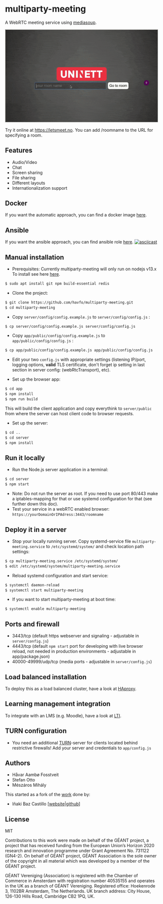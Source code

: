 # multiparty-meeting

A WebRTC meeting service using [mediasoup](https://mediasoup.org).

![](demo.gif)

Try it online at https://letsmeet.no. You can add /roomname to the URL for specifying a room.

## Features
* Audio/Video
* Chat
* Screen sharing
* File sharing
* Different layouts
* Internationalization support

## Docker
If you want the automatic approach, you can find a docker image [here](https://hub.docker.com/r/misi/mm/).

## Ansible 
If you want the ansible approach, you can find ansible role [here](https://github.com/misi/mm-ansible/).
[![asciicast](https://asciinema.org/a/311365.svg)](https://asciinema.org/a/311365)

## Manual installation
* Prerequisites:
Currently multiparty-meeting will only run on nodejs v13.x
To install see here [here](https://github.com/nodesource/distributions/blob/master/README.md#debinstall).

```bash
$ sudo apt install git npm build-essential redis
```

* Clone the project:

```bash
$ git clone https://github.com/havfo/multiparty-meeting.git
$ cd multiparty-meeting
```

* Copy `server/config/config.example.js` to `server/config/config.js` :

```bash
$ cp server/config/config.example.js server/config/config.js
```

* Copy `app/public/config/config.example.js` to `app/public/config/config.js` :

```bash
$ cp app/public/config/config.example.js app/public/config/config.js
```

* Edit your two `config.js` with appropriate settings (listening IP/port, logging options, **valid** TLS certificate, don't forget ip setting in last section in server config: (webRtcTransport), etc).

* Set up the browser app:

```bash
$ cd app
$ npm install
$ npm run build
```
This will build the client application and copy everythink to `server/public` from where the server can host client code to browser requests.

* Set up the server:

```bash
$ cd ..
$ cd server
$ npm install
```

## Run it locally

* Run the Node.js server application in a terminal:

```bash
$ cd server
$ npm start
```
* Note: Do not run the server as root. If you need to use port 80/443 make a iptables-mapping for that or use systemd configuration for that (see further down this doc).
* Test your service in a webRTC enabled browser: `https://yourDomainOrIPAdress:3443/roomname`

## Deploy it in a server

* Stop your locally running server. Copy systemd-service file `multiparty-meeting.service` to `/etc/systemd/system/` and check location path settings:
```bash
$ cp multiparty-meeting.service /etc/systemd/system/
$ edit /etc/systemd/system/multiparty-meeting.service
```

* Reload systemd configuration and start service:

```bash
$ systemctl daemon-reload
$ systemctl start multiparty-meeting
```

* If you want to start multiparty-meeting at boot time:
```bash
$ systemctl enable multiparty-meeting
```

## Ports and firewall

* 3443/tcp (default https webserver and signaling - adjustable in `server/config.js`)
* 4443/tcp (default `npm start` port for developing with live browser reload, not needed in production environments - adjustable in app/package.json)
* 40000-49999/udp/tcp (media ports - adjustable in `server/config.js`)

## Load balanced installation
To deploy this as a load balanced cluster, have a look at [HAproxy](HAproxy.md).

## Learning management integration
To integrate with an LMS (e.g. Moodle), have a look at [LTI](LTI/LTI.md).

## TURN configuration

* You need an additional [TURN](https://github.com/coturn/coturn)-server for clients located behind restrictive firewalls! Add your server and credentials to `app/config.js`

## Authors

* Håvar Aambø Fosstveit
* Stefan Otto
* Mészáros Mihály


This started as a fork of the [work](https://github.com/versatica/mediasoup-demo) done by:
* Iñaki Baz Castillo [[website](https://inakibaz.me)|[github](https://github.com/ibc/)]


## License

MIT


Contributions to this work were made on behalf of the GÉANT project, a project that has received funding from the European Union’s Horizon 2020 research and innovation programme under Grant Agreement No. 731122 (GN4-2). On behalf of GÉANT project, GÉANT Association is the sole owner of the copyright in all material which was developed by a member of the GÉANT project.

GÉANT Vereniging (Association) is registered with the Chamber of Commerce in Amsterdam with registration number 40535155 and operates in the UK as a branch of GÉANT Vereniging. Registered office: Hoekenrode 3, 1102BR Amsterdam, The Netherlands. UK branch address: City House, 126-130 Hills Road, Cambridge CB2 1PQ, UK.
